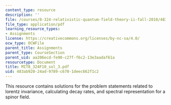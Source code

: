 ```yaml
---
content_type: resource
description: ''
file: /courses/8-324-relativistic-quantum-field-theory-ii-fall-2010/483ab92024ad9789c6701deec662f1c2_MIT8_324F10_sol_3.pdf
file_type: application/pdf
learning_resource_types:
- Assignments
license: https://creativecommons.org/licenses/by-nc-sa/4.0/
ocw_type: OCWFile
parent_title: Assignments
parent_type: CourseSection
parent_uid: aa206ecd-fe90-c27f-f6c2-13e3aadaf61a
resourcetype: Document
title: MIT8_324F10_sol_3.pdf
uid: 483ab920-24ad-9789-c670-1deec662f1c2
---
```

This resource contains solutions for the problem statements related to lorentz invariance, calculating decay rates, and spectral representation for a spinor field. 
